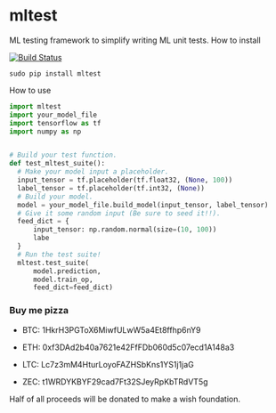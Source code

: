 # mltest
ML testing framework to simplify writing ML unit tests.
How to install

[![Build Status](https://travis-ci.org/Thenerdstation/mltest.svg?branch=master)](https://travis-ci.org/Thenerdstation/mltest)

```shell
sudo pip install mltest
```


How to use

```python
import mltest
import your_model_file
import tensorflow as tf
import numpy as np


# Build your test function.
def test_mltest_suite():
  # Make your model input a placeholder.
  input_tensor = tf.placeholder(tf.float32, (None, 100))
  label_tensor = tf.placeholder(tf.int32, (None))
  # Build your model.
  model = your_model_file.build_model(input_tensor, label_tensor)
  # Give it some random input (Be sure to seed it!!).
  feed_dict = {
      input_tensor: np.random.normal(size=(10, 100))
      labe
  }
  # Run the test suite!
  mltest.test_suite(
      model.prediction,
      model.train_op,
      feed_dict=feed_dict)
```


### Buy me pizza

- BTC: 1HkrH3PGToX6MiwfULwW5a4Et8ffhp6nY9

- ETH: 0xf3DAd2b40a7621e42FfFDb060d5c07ecd1A148a3

- LTC: Lc7z3mM4HturLoyoFAZHSbKns1YS1j1jaG

- ZEC: t1WRDYKBYF29cad7Ft32SJeyRpKbTRdVT5g

Half of all proceeds will be donated to make a wish foundation.